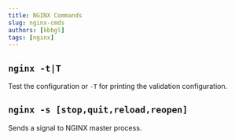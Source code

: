 ```yaml
---
title: NGINX Commands
slug: nginx-cmds
authors: [kbbgl]
tags: [nginx]
---
```


## `nginx -t|T`

Test the configuration or `-T` for printing the validation configuration.

## `nginx -s [stop,quit,reload,reopen]`

Sends a signal to NGINX master process. 